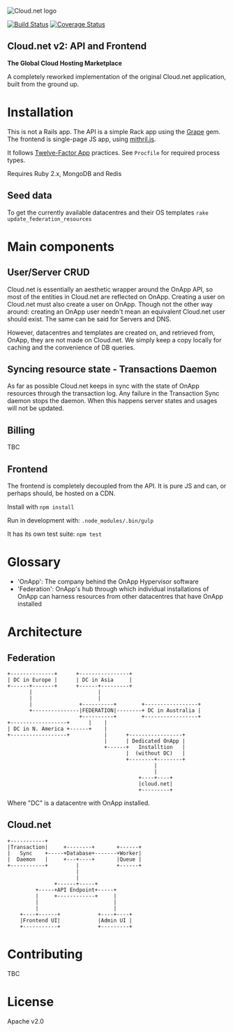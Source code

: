 ![Cloud.net logo](https://jager.cloud.net/assets/cloudnet.png)

[![Build Status](https://travis-ci.org/OnApp/cloudnetv2.svg)](https://travis-ci.org/OnApp/cloudnetv2)
[![Coverage Status](https://coveralls.io/repos/OnApp/cloudnetv2/badge.svg?branch=master&service=github)](https://coveralls.io/github/OnApp/cloudnetv2?branch=master)

Cloud.net v2: API and Frontend
------------------------------

__The Global Cloud Hosting Marketplace__

A completely reworked implementation of the original Cloud.net application, built from the ground up.

# Installation

This is not a Rails app. The API is a simple Rack app using the [Grape](https://github.com/intridea/grape) gem.
The frontend is single-page JS app, using [mithril.js](http://lhorie.github.io/mithril/index.html).

It follows [Twelve-Factor App](http://12factor.net/) practices. See `Procfile` for required process types.

Requires Ruby 2.x, MongoDB and Redis

## Seed data
To get the currently available datacentres and their OS templates
`rake update_federation_resources`

# Main components

## User/Server CRUD

Cloud.net is essentially an aesthetic wrapper around the OnApp API, so most of the entities in
Cloud.net are reflected on OnApp. Creating a user on Cloud.net must also create a user on OnApp.
Though not the other way around: creating an OnApp user needn't mean an equivalent Cloud.net user
should exist. The same can be said for Servers and DNS.

However, datacentres and templates are created on, and retrieved from, OnApp, they are not made
on Cloud.net. We simply keep a copy locally for caching and the convenience of DB queries.

## Syncing resource state - Transactions Daemon

As far as possible Cloud.net keeps in sync with the state of OnApp resources through the transaction
log. Any failure in the Transaction Sync daemon stops the daemon. When this happens server states
and usages will not be updated.

## Billing

TBC

## Frontend

The frontend is completely decoupled from the API. It is pure JS and can, or perhaps should, be
hosted on a CDN.

Install with `npm install`

Run in development with: `.node_modules/.bin/gulp`

It has its own test suite: `npm test`

# Glossary

  * 'OnApp': The company behind the OnApp Hypervisor software
  * 'Federation': OnApp's hub through which individual installations of OnApp can harness resources
    from other datacentres that have OnApp installed

# Architecture

## Federation

```
+--------------+      +----------------+                      
| DC in Europe |      | DC in Asia     |                      
+------+-------+      +------+---------+                      
       |                     |                                
       |                     |                                
       |               +----------+        +-----------------+
       +---------------|FEDERATION|--------+ DC in Australia |
                       +----------+        +-----------------+
+------------------+      |    |                               
| DC in N. America +------+    |                               
+------------------+           |      +-----------------+      
                               |      | Dedicated OnApp |      
                               +------+   Installtion   |      
                                      |  (without DC)   |      
                                      +--------+--------+      
                                               |               
                                               |               
                                          +----+----+          
                                          |cloud.net|          
                                          +---------+          
```

Where "DC" is a datacentre with OnApp installed.

## Cloud.net

```
+-----------+                              
|Transaction|     +--------+       +------+
|   Sync    +-----+Database+-------+Worker|
|  Daemon   |     +---+----+       |Queue |
+-----------+         |            +------+
                      |                    
                      |                    
               +------+-----+              
         +-----+API Endpoint+-----+        
         |     +------------+     |        
         |                        |        
         |                        |        
    +----+------+            +----+----+   
    |Frontend UI|            |Admin UI |   
    +-----------+            +---------+   
```

# Contributing

TBC

# License

Apache v2.0
